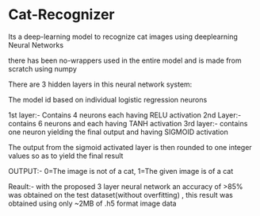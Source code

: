 # Cat-Recognizer
Its a deep-learning model to recognize cat images using deeplearning Neural Networks

there has been no-wrappers used in the entire model and is made from scratch using numpy

There are 3 hidden layers in this neural network system:

The model id based on individual logistic regression neurons

1st layer:- Contains 4 neurons each having RELU activation
2nd Layer:- contains 6 neurons and each having TANH activation
3rd layer:- contains one neuron yielding the final output and having SIGMOID activation

The output from the sigmoid activated layer is then rounded to one integer values so as to yield the final result

OUTPUT:- 0=The image is not of a cat, 1=The given image is of a cat

Reault:- with the proposed 3 layer neural network an accuracy of >85% was obtained on the test dataset(without overfitting)
          , this result was obtained using only ~2MB of .h5 format image data
